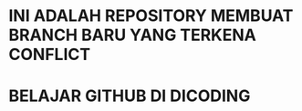 # INI ADALAH REPOSITORY MEMBUAT BRANCH BARU YANG TERKENA CONFLICT
BELAJAR GITHUB DI DICODING
=======